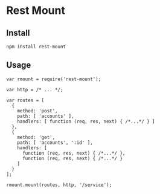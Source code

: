 Rest Mount
==========

Install
-------

    npm install rest-mount

Usage
-----

    var rmount = require('rest-mount');

    var http = /* ... */;

    var routes = [
      {
        method: 'post',
        path: [ 'accounts' ],
        handlers: [ function (req, res, next) { /*...*/ } ]
      },
      {
        method: 'get',
        path: [ 'accounts', ':id' ],
        handlers: [
          function (req, res, next) { /*...*/ },
          function (req, res, next) { /*...*/ }
        ]
      }
    ];

    rmount.mount(routes, http, '/service');

